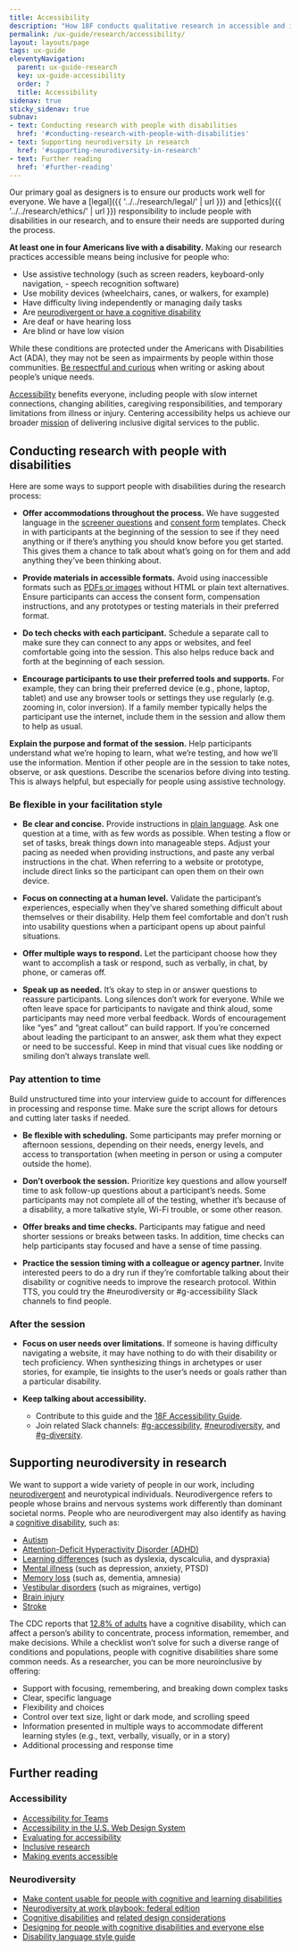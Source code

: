 ```yaml
---
title: Accessibility
description: "How 18F conducts qualitative research in accessible and inclusive ways"
permalink: /ux-guide/research/accessibility/
layout: layouts/page
tags: ux-guide
eleventyNavigation: 
  parent: ux-guide-research
  key: ux-guide-accessibility
  order: 7
  title: Accessibility
sidenav: true
sticky_sidenav: true
subnav:
- text: Conducting research with people with disabilities
  href: '#conducting-research-with-people-with-disabilities'
- text: Supporting neurodiversity in research
  href: '#supporting-neurodiversity-in-research'
- text: Further reading
  href: '#further-reading'
---
```


Our primary goal as designers is to ensure our products work well for everyone. We have a [legal]({{ '../../research/legal/' | url }}) and [ethics]({{ '../../research/ethics/' | url }}) responsibility to include people with disabilities in our research, and to ensure their needs are supported during the process.

**At least one in four Americans live with a disability.** Making our research practices accessible means being inclusive for people who:

- Use assistive technology (such as screen readers, keyboard-only navigation, - speech recognition software)
- Use mobility devices (wheelchairs, canes, or walkers, for example)
- Have difficulty living independently or managing daily tasks
- Are [neurodivergent or have a cognitive disability](#supporting-neurodiversity-in-research)
- Are deaf or have hearing loss
- Are blind or have low vision

While these conditions are protected under the Americans with Disabilities Act (ADA), they may not be seen as impairments by people within those communities. [Be respectful and curious](https://www.nih.gov/about-nih/what-we-do/science-health-public-trust/perspectives/writing-respectfully-person-first-identity-first-language) when writing or asking about people’s unique needs.

[Accessibility](https://guides.18f.gov/accessibility/) benefits everyone, including people with slow internet connections, changing abilities, caregiving responsibilities, and temporary limitations from illness or injury. Centering accessibility helps us achieve our broader [mission](https://www.gsa.gov/about-us/organization/federal-acquisition-service/technology-transformation-services) of delivering inclusive digital services to the public.

## Conducting research with people with disabilities

Here are some ways to support people with disabilities during the research process:

- **Offer accommodations throughout the process.** We have suggested language in the [screener questions](https://airtable.com/appkBrEBVTMd9M5VC/pagxzSXmHxmvl7u8O?SlYml=allRecords&JVZOB=recyNUVODFwrEr7EZ) and [consent form](https://guides.18f.gov/ux-guide/research/do/#getting-informed-consent) templates. Check in with participants at the beginning of the session to see if they need anything or if there’s anything you should know before you get started. This gives them a chance to talk about what’s going on for them and add anything they’ve been thinking about.

- **Provide materials in accessible formats.** Avoid using inaccessible formats such as [PDFs or images](https://www.section508.gov/create/) without HTML or plain text alternatives. Ensure participants can access the consent form, compensation instructions, and any prototypes or testing materials in their preferred format.

- **Do tech checks with each participant.** Schedule a separate call to make sure they can connect to any apps or websites, and feel comfortable going into the session. This also helps reduce back and forth at the beginning of each session.

- **Encourage participants to use their preferred tools and supports.** For example, they can bring their preferred device (e.g., phone, laptop, tablet) and use any browser tools or settings they use regularly (e.g. zooming in, color inversion). If a family member typically helps the participant use the internet, include them in the session and allow them to help as usual.

**Explain the purpose and format of the session.** Help participants understand what we’re hoping to learn, what we’re testing, and how we’ll use the information. Mention if other people are in the session to take notes, observe, or ask questions. Describe the scenarios before diving into testing. This is always helpful, but especially for people using assistive technology.

### Be flexible in your facilitation style

- **Be clear and concise.** Provide instructions in [plain language](https://www.plainlanguage.gov/). Ask one question at a time, with as few words as possible. When testing a flow or set of tasks, break things down into manageable steps. Adjust your pacing as needed when providing instructions, and paste any verbal instructions in the chat. When referring to a website or prototype, include direct links so the participant can open them on their own device.

- **Focus on connecting at a human level.** Validate the participant’s experiences, especially when they’ve shared something difficult about themselves or their disability. Help them feel comfortable and don’t rush into usability questions when a participant opens up about painful situations.

- **Offer multiple ways to respond.** Let the participant choose how they want to accomplish a task or respond, such as verbally, in chat, by phone, or cameras off.

- **Speak up as needed.** It’s okay to step in or answer questions to reassure participants. Long silences don’t work for everyone. While we often leave space for participants to navigate and think aloud, some participants may need more verbal feedback. Words of encouragement like “yes” and “great callout” can build rapport. If you’re concerned about leading the participant to an answer, ask them what they expect or need to be successful. Keep in mind that visual cues like nodding or smiling don’t always translate well.

### Pay attention to time

Build unstructured time into your interview guide to account for differences in processing and response time. Make sure the script allows for detours and cutting later tasks if needed.

- **Be flexible with scheduling.** Some participants may prefer morning or afternoon sessions, depending on their needs, energy levels, and access to transportation (when meeting in person or using a computer outside the home).

- **Don’t overbook the session.** Prioritize key questions and allow yourself time to ask follow-up questions about a participant’s needs. Some participants may not complete all of the testing, whether it’s because of a disability, a more talkative style, Wi-Fi trouble, or some other reason.

- **Offer breaks and time checks.** Participants may fatigue and need shorter sessions or breaks between tasks. In addition, time checks can help participants stay focused and have a sense of time passing.

- **Practice the session timing with a colleague or agency partner.** Invite interested peers to do a dry run if they’re comfortable talking about their disability or cognitive needs to improve the research protocol. Within TTS, you could try the #neurodiversity or #g-accessibility Slack channels to find people.

### After the session

- **Focus on user needs over limitations.** If someone is having difficulty navigating a website, it may have nothing to do with their disability or tech proficiency. When synthesizing things in archetypes or user stories, for example, tie insights to the user’s needs or goals rather than a particular disability.

- **Keep talking about accessibility.**
  - Contribute to this guide and the [18F Accessibility Guide](https://guides.18f.gov/accessibility/).
  - Join related Slack channels: [#g-accessibility](https://gsa.enterprise.slack.com/archives/C02BT4H5Q), [#neurodiversity](https://gsa.enterprise.slack.com/archives/C01TB9GTX5Z), and [#g-diversity](https://gsa.enterprise.slack.com/archives/C02DJFR0V).

## Supporting neurodiversity in research

We want to support a wide variety of people in our work, including [neurodivergent](https://en.wikipedia.org/wiki/Neurodiversity#Neurodivergent) and neurotypical individuals. Neurodivergence refers to people whose brains and nervous systems work differently than dominant societal norms. People who are neurodivergent may also identify as having a [cognitive disability](https://webaim.org/articles/cognitive/), such as:

- [Autism](https://www.nimh.nih.gov/health/topics/autism-spectrum-disorders-asd)
- [Attention-Deficit Hyperactivity Disorder (ADHD)](https://www.nimh.nih.gov/health/topics/attention-deficit-hyperactivity-disorder-adhd)
- [Learning differences](https://www.nichd.nih.gov/health/topics/learningdisabilities) (such as dyslexia, dyscalculia, and dyspraxia)
- [Mental illness](https://www.nimh.nih.gov/health/statistics/mental-illness) (such as depression, anxiety, PTSD)
- [Memory loss](https://www.nia.nih.gov/health/memory-loss-and-forgetfulness/memory-problems-forgetfulness-and-aging) (such as, dementia, amnesia)
- [Vestibular disorders](https://www.ncbi.nlm.nih.gov/pmc/articles/PMC3096243/) (such as migraines, vertigo)
- [Brain injury](https://www.ninds.nih.gov/health-information/disorders/traumatic-brain-injury-tbi)
- [Stroke](https://www.ninds.nih.gov/health-information/stroke/stroke-overview)

The CDC reports that [12.8% of adults](https://www.cdc.gov/ncbddd/disabilityandhealth/infographic-disability-impacts-all.html) have a cognitive disability, which can affect a person’s ability to concentrate, process information, remember, and make decisions. While a checklist won’t solve for such a diverse range of conditions and populations, people with cognitive disabilities share some common needs. As a researcher, you can be more neuroinclusive by offering:

- Support with focusing, remembering, and breaking down complex tasks
- Clear, specific language
- Flexibility and choices
- Control over text size, light or dark mode, and scrolling speed
- Information presented in multiple ways to accommodate different learning styles (e.g., text, verbally, visually, or in a story)
- Additional processing and response time

## Further reading

### Accessibility

- [Accessibility for Teams](https://digital.gov/guides/accessibility-for-teams/)
- [Accessibility in the U.S. Web Design System](https://designsystem.digital.gov/documentation/accessibility/)
- [Evaluating for accessibility](http://www.uiaccess.com/accessucd/evaluate.html)
- [Inclusive research](https://medium.com/@inclusive.research.guide)
- [Making events accessible](https://www.w3.org/WAI/teach-advocate/accessible-presentations/)

### Neurodiversity

- [Make content usable for people with cognitive and learning disabilities](https://www.w3.org/TR/coga-usable/)
- [Neurodiversity at work playbook: federal edition](https://sites.uw.edu/neurodiversity/publications/neurodiversity-at-work-playbook/)
- [Cognitive disabilities](https://webaim.org/articles/cognitive/cognitive_too_little/) and [related design considerations](https://webaim.org/articles/cognitive/conceptualize/)
- [Designing for people with cognitive disabilities and everyone else](https://www.youtube.com/watch?v=9Ae8bUlSSXU)
- [Disability language style guide](https://ncdj.org/style-guide/)
